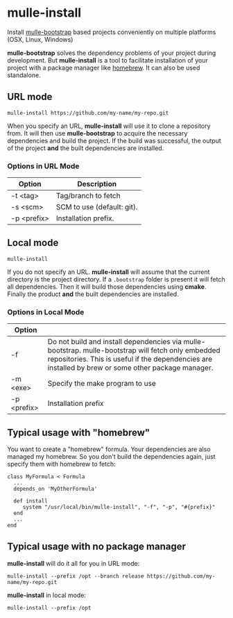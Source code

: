 # mulle-install

Install [mulle-bootstrap](//www.mulle-kybernetik.com/software/git/mulle-bootstrap) based projects conveniently on multiple platforms
(OSX, Linux, Windows)

**mulle-bootstrap** solves the dependency problems of your project during
development. But **mulle-install** is a tool to facilitate installation of your project
with a package manager like [homebrew](//brew.sh). It can also be used standalone.


## URL mode

```
mulle-install https://github.com/my-name/my-repo.git
```

When you specify an URL, **mulle-install** will use it to clone a repository
from. It will then use **mulle-bootstrap** to acquire the necessary
dependencies and build the project. If the build was successful, the output
of the project **and** the built dependencies are installed.

### Options in URL Mode

Option            |  Description                                  |
------------------|-----------------------------------------------|
-t &lt;tag&gt;    | Tag/branch to fetch                           |
-s &lt;scm&gt;    | SCM to use (default: git).                    |
-p &lt;prefix&gt; | Installation prefix.                          |



## Local mode

```
mulle-install
```

If you do not specify an URL. **mulle-install** will assume that the current
directory is the project directory. If a `.bootstrap` folder is present it
will fetch all dependencies. Then it will build those dependencies using **cmake**.
Finally the product **and** the built dependencies are installed.



### Options in Local Mode

Option      |                                                               |
------------|---------------------------------------------------------------|
-f          | Do not build and install dependencies via mulle-bootstrap. mulle-bootstrap will fetch only embedded repositories. This is useful if the dependencies are installed by brew or some other package manager. |
-m &lt;exe&gt;    | Specify the make program to use                               |
-p &lt;prefix&gt; | Installation prefix


## Typical usage with "homebrew"

You want to create a "homebrew" formula. Your dependencies are also managed
my homebrew. So you don't build the dependencies again, just specify them
with homebrew to fetch:

```
class MyFormula < Formula
  ...
  depends_on 'MyOtherFormula'

  def install
     system "/usr/local/bin/mulle-install", "-f", "-p", "#{prefix}"
  end
  ...
end
```

## Typical usage with no package manager

**mulle-install** will do it all for you in URL mode:

```
mulle-install --prefix /opt --branch release https://github.com/my-name/my-repo.git
```

**mulle-install** in local mode:

```
mulle-install --prefix /opt
```




